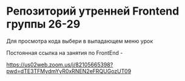 # Репозиторий утренней Frontend группы 26-29

Для просмотра кода выбери в выпадающем меню урок

Постоянная ссылка на занятия по FrontEnd -

https://us02web.zoom.us/j/82105665398?pwd=dTE3TFMydmYyR0xRNEN2eFRQUGozUT09
